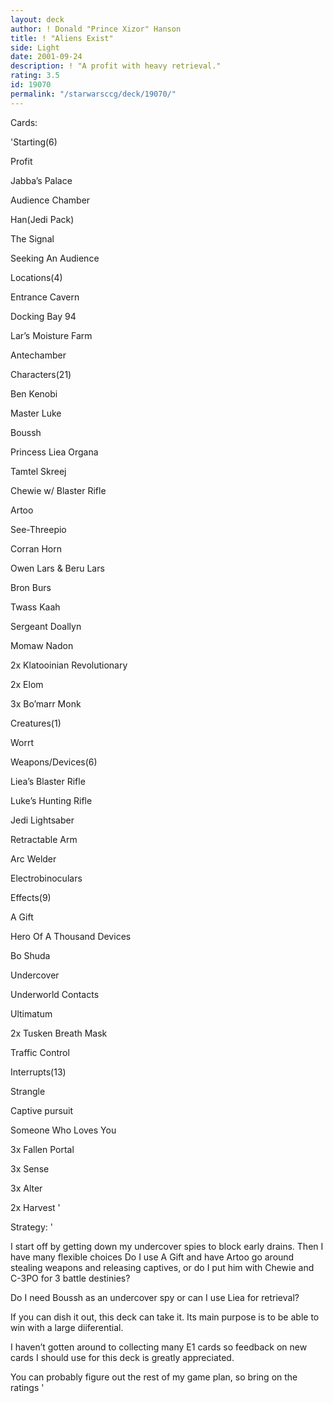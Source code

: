 ```yaml
---
layout: deck
author: ! Donald "Prince Xizor" Hanson
title: ! "Aliens Exist"
side: Light
date: 2001-09-24
description: ! "A profit with heavy retrieval."
rating: 3.5
id: 19070
permalink: "/starwarsccg/deck/19070/"
---
```

Cards: 

'Starting(6)

Profit

Jabba’s Palace

Audience Chamber

Han(Jedi Pack)

The Signal

Seeking An Audience


Locations(4)

Entrance Cavern

Docking Bay 94

Lar’s Moisture Farm

Antechamber


Characters(21)

Ben Kenobi

Master Luke

Boussh

Princess Liea Organa

Tamtel Skreej

Chewie w/ Blaster Rifle

Artoo

See-Threepio

Corran Horn

Owen Lars & Beru Lars

Bron Burs

Twass Kaah

Sergeant Doallyn

Momaw Nadon

2x Klatooinian Revolutionary

2x Elom

3x Bo’marr Monk


Creatures(1)

Worrt


Weapons/Devices(6)

Liea’s Blaster Rifle

Luke’s Hunting Rifle

Jedi Lightsaber

Retractable Arm

Arc Welder

Electrobinoculars


Effects(9)

A Gift

Hero Of A Thousand Devices

Bo Shuda

Undercover

Underworld Contacts

Ultimatum

2x Tusken Breath Mask

Traffic Control


Interrupts(13)

Strangle

Captive pursuit

Someone Who Loves You

3x Fallen Portal

3x Sense

3x Alter

2x Harvest '

Strategy: '

I start off by getting down my undercover spies to block early drains. Then I have many flexible choices Do I use A Gift and have Artoo go around stealing weapons and releasing captives, or do I put him with Chewie and C-3PO for 3 battle destinies?

Do I need Boussh as an undercover spy or can I use Liea for retrieval?

If you can dish it out, this deck can take it. Its main purpose is to be able to win with a large diiferential.

I haven’t gotten around to collecting many E1 cards so feedback on new cards I should use for this deck is greatly appreciated.

You can probably figure out the rest of my game plan, so bring on the ratings '
